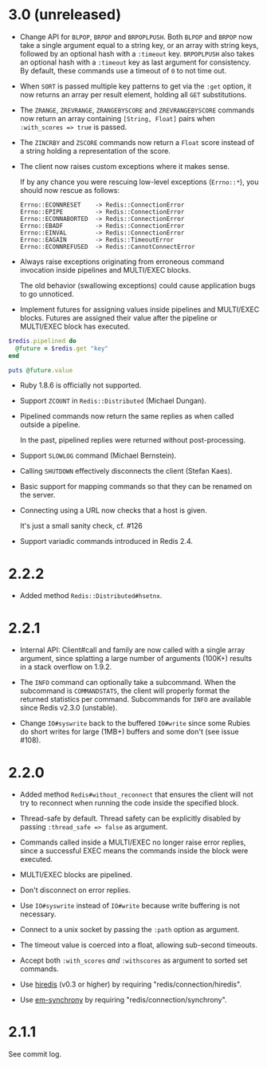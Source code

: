 # 3.0 (unreleased)

* Change API for `BLPOP`, `BRPOP` and `BRPOPLPUSH`. Both `BLPOP` and
  `BRPOP` now take a single argument equal to a string key, or an array
  with string keys, followed by an optional hash with a `:timeout` key.
  `BRPOPLPUSH` also takes an optional hash with a `:timeout` key as last
  argument for consistency. By default, these commands use a timeout of
  `0` to not time out.

* When `SORT` is passed multiple key patterns to get via the `:get`
  option, it now returns an array per result element, holding all `GET`
  substitutions.

* The `ZRANGE`, `ZREVRANGE`, `ZRANGEBYSCORE` and `ZREVRANGEBYSCORE` commands
  now return an array containing `[String, Float]` pairs when
  `:with_scores => true` is passed.

* The `ZINCRBY` and `ZSCORE` commands now return a `Float` score instead
  of a string holding a representation of the score.

* The client now raises custom exceptions where it makes sense.

  If by any chance you were rescuing low-level exceptions (`Errno::*`),
  you should now rescue as follows:

      Errno::ECONNRESET    -> Redis::ConnectionError
      Errno::EPIPE         -> Redis::ConnectionError
      Errno::ECONNABORTED  -> Redis::ConnectionError
      Errno::EBADF         -> Redis::ConnectionError
      Errno::EINVAL        -> Redis::ConnectionError
      Errno::EAGAIN        -> Redis::TimeoutError
      Errno::ECONNREFUSED  -> Redis::CannotConnectError

* Always raise exceptions originating from erroneous command invocation
  inside pipelines and MULTI/EXEC blocks.

  The old behavior (swallowing exceptions) could cause application bugs
  to go unnoticed.

* Implement futures for assigning values inside pipelines and MULTI/EXEC
  blocks. Futures are assigned their value after the pipeline or
  MULTI/EXEC block has executed.

```ruby
$redis.pipelined do
  @future = $redis.get "key"
end

puts @future.value
```

* Ruby 1.8.6 is officially not supported.

* Support `ZCOUNT` in `Redis::Distributed` (Michael Dungan).

* Pipelined commands now return the same replies as when called outside
  a pipeline.

  In the past, pipelined replies were returned without post-processing.

* Support `SLOWLOG` command (Michael Bernstein).

* Calling `SHUTDOWN` effectively disconnects the client (Stefan Kaes).

* Basic support for mapping commands so that they can be renamed on the
  server.

* Connecting using a URL now checks that a host is given.

  It's just a small sanity check, cf. #126

* Support variadic commands introduced in Redis 2.4.

# 2.2.2

* Added method `Redis::Distributed#hsetnx`.

# 2.2.1

* Internal API: Client#call and family are now called with a single array
  argument, since splatting a large number of arguments (100K+) results in a
  stack overflow on 1.9.2.

* The `INFO` command can optionally take a subcommand. When the subcommand is
  `COMMANDSTATS`, the client will properly format the returned statistics per
  command. Subcommands for `INFO` are available since Redis v2.3.0 (unstable).

* Change `IO#syswrite` back to the buffered `IO#write` since some Rubies do
  short writes for large (1MB+) buffers and some don't (see issue #108).

# 2.2.0

* Added method `Redis#without_reconnect` that ensures the client will not try
  to reconnect when running the code inside the specified block.

* Thread-safe by default. Thread safety can be explicitly disabled by passing
  `:thread_safe => false` as argument.

* Commands called inside a MULTI/EXEC no longer raise error replies, since a
  successful EXEC means the commands inside the block were executed.

* MULTI/EXEC blocks are pipelined.

* Don't disconnect on error replies.

* Use `IO#syswrite` instead of `IO#write` because write buffering is not
  necessary.

* Connect to a unix socket by passing the `:path` option as argument.

* The timeout value is coerced into a float, allowing sub-second timeouts.

* Accept both `:with_scores` _and_ `:withscores` as argument to sorted set
  commands.

* Use [hiredis](https://github.com/pietern/hiredis-rb) (v0.3 or higher) by
  requiring "redis/connection/hiredis".

* Use [em-synchrony](https://github.com/igrigorik/em-synchrony) by requiring
  "redis/connection/synchrony".

# 2.1.1

See commit log.

